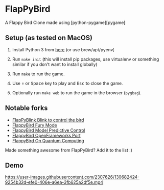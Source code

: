 FlapPyBird
===============

A Flappy Bird Clone made using [python-pygame][pygame]

Setup (as tested on MacOS)
---------------------------

1. Install Python 3 from [here](https://www.python.org/download/releases/) (or use brew/apt/pyenv)

1. Run `make init` (this will install pip packages, use virtualenv or something similar if you don't want to install globally)

1. Run `make` to run the game.

1. Use <kbd>&uarr;</kbd> or <kbd>Space</kbd> key to play and <kbd>Esc</kbd> to close the game.

2. Optionally run `make web` to run the game in the browser (`pygbag`).

Notable forks
-------------
- [FlapPyBlink Blink to control the bird](https://github.com/sero583/FlappyBlink)
- [FlappyBird Fury Mode](https://github.com/Cc618/FlapPyBird)
- [FlappyBird Model Predictive Control](https://github.com/philzook58/FlapPyBird-MPC)
- [FlappyBird OpenFrameworks Port](https://github.com/TheLogicMaster/ofFlappyBird)
- [FlappyBird On Quantum Computing](https://github.com/WingCode/QuFlapPyBird)

Made something awesome from FlapPyBird? Add it to the list :)


Demo
----------

https://user-images.githubusercontent.com/2307626/130682424-9254b32d-efe0-406e-a6ea-3fb625a2df5e.mp4

